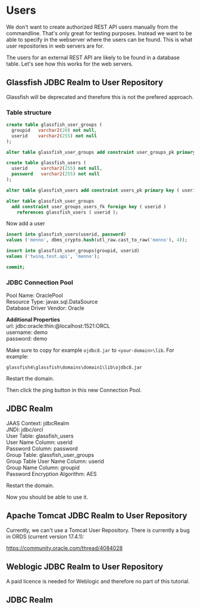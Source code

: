 # Users
We don't want to create authorized REST API users manually from the commandline. That's only great for testing purposes.
Instead we want to be able to specify in the webserver where the users can be found. This is what user repositories in web servers are for.

The users for an external REST API are likely to be found in a database table. Let's see how this works for the web servers.


## Glassfish JDBC Realm to User Repository
Glassfish will be deprecated and therefore this is not the prefered approach.

### Table structure
```sql
create table glassfish_user_groups (
  groupid   varchar2(20) not null,
  userid    varchar2(255) not null
);

alter table glassfish_user_groups add constraint user_groups_pk primary key ( groupid );

create table glassfish_users (
  userid     varchar2(255) not null,
  password   varchar2(255) not null
);

alter table glassfish_users add constraint users_pk primary key ( userid );

alter table glassfish_user_groups
  add constraint user_groups_users_fk foreign key ( userid )
    references glassfish_users ( userid );
```

Now add a user

```sql
insert into glassfish_users(userid, password) 
values ('menno', dbms_crypto.hash(utl_raw.cast_to_raw('menno'), 4));

insert into glassfish_user_groups(groupid, userid) 
values ('twinq.test.api', 'menno');

commit;
```

### JDBC Connection Pool
Pool Name: OraclePool  
Resource Type: javax.sql.DataSource  
Database Driver Vendor: Oracle  

**Additional Properties**  
url: jdbc:oracle:thin:@localhost:1521:ORCL  
username: demo  
password: demo  

Make sure to copy for example `ojdbc8.jar` to `<your-domain>\lib`. For example:

`glassfish4\glassfish\domains\domain1\lib\ojdbc8.jar`

Restart the domain.

Then click the ping button in this new Connection Pool.

## JDBC Realm
JAAS Context: jdbcRealm  
JNDI: jdbc/orcl  
User Table: glassfish_users  
User Name Column: userid  
Password Column: password  
Group Table: glassfish_user_groups  
Group Table User Name Column: userid  
Group Name Column: groupid  
Password Encryption Algorithm: AES  

Restart the domain.

Now you should be able to use it.

## Apache Tomcat JDBC Realm to User Repository
Currently, we can't use a Tomcat User Repository. There is currently a bug in ORDS (current version 17.4.1):

https://community.oracle.com/thread/4084028

## Weblogic JDBC Realm to User Repository
A paid licence is needed for Weblogic and therefore no part of this tutorial.

## JDBC Realm
